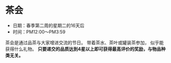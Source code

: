 # 茶会

- 日期：春季第二周的星期二的16天后
- 时间：PM12:00〜PM3:59

茶会是通过品茶与大家增进交流的节日。
带着茶水、茶叶或罐装茶参加，
似乎能获得什么礼物。
**只要递交的品质达到4星以上即可获得最高评价的奖励，与物品种类无关。**
